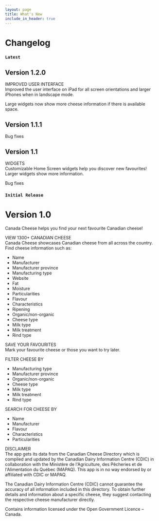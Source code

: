 ```yaml
---
layout: page
title: What's New
include_in_header: true
---
```


# Changelog

### `Latest`
## **Version 1.2.0**
IMPROVED USER INTERFACE<br>
Improved the user interface on iPad for all screen orientations and larger iPhones when in landscape mode.<br>

Large widgets now show more cheese information if there is available space.

## **Version 1.1.1**
Bug fixes

## **Version 1.1**
WIDGETS<br>
Customizable Home Screen widgets help you discover new favourites! Larger widgets show more information.<br>

Bug fixes

### `Initial Release`
# **Version 1.0**
Canada Cheese helps you find your next favourite Canadian cheese!

VIEW 1300+ CANADIAN CHEESE<br>
Canada Cheese showcases Canadian cheese from all across the country. Find cheese information such as:
- Name
- Manufacturer
- Manufacturer province
- Manufacturing type
- Website
- Fat
- Moisture
- Particularities
- Flavour
- Characteristics
- Ripening
- Organic/non-organic
- Cheese type
- Milk type
- Milk treatment
- Rind type

SAVE YOUR FAVOURITES<br>
Mark your favourite cheese or those you want to try later.

FILTER CHEESE BY
- Manufacturing type
- Manufacturer province
- Organic/non-organic
- Cheese type
- Milk type
- Milk treatment
- Rind type

SEARCH FOR CHEESE BY
- Name
- Manufacturer
- Flavour
- Characteristics
- Particularities

DISCLAIMER<br>
The app gets its data from the Canadian Cheese Directory which is compiled and updated by the Canadian Dairy Information Centre (CDIC) in collaboration with the Ministère de l'Agriculture, des Pêcheries et de l'Alimentation du Québec (MAPAQ). This app is in no way endorsed by or affiliated with CDIC or MAPAQ.

The Canadian Dairy Information Centre (CDIC) cannot guarantee the accuracy of all information included in this directory. To obtain further details and information about a specific cheese, they suggest contacting the respective cheese manufacturer directly.

Contains information licensed under the Open Government Licence – Canada.
